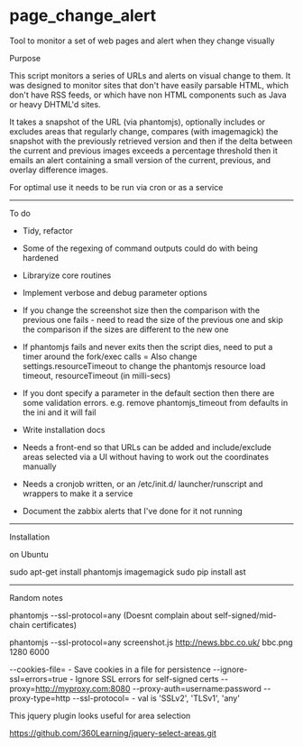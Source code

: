# page_change_alert
Tool to monitor a set of web pages and alert when they change visually



Purpose

This script monitors a series of URLs and alerts on visual change to them. It was designed to monitor sites that don't have easily parsable HTML, which don't have RSS feeds, or which have non HTML components such as Java or heavy DHTML'd sites.

It takes a snapshot of the URL (via phantomjs), optionally includes or excludes areas that regularly change, compares (with imagemagick) the snapshot with the previously retrieved version and then if the delta between the current and previous images exceeds a percentage threshold then it emails an alert containing a small version of the current, previous, and overlay difference images.

For optimal use it needs to be run via cron or as a service

---------------------------------

To do

- Tidy, refactor

- Some of the regexing of command outputs could do with being hardened

- Libraryize core routines

- Implement verbose and debug parameter options

- If you change the screenshot size then the comparison with the previous one fails - need to read the size of the previous one and skip the comparison if the sizes are different to the new one

- If phantomjs fails and never exits then the script dies, need to put a timer around the fork/exec calls
  = Also change settings.resourceTimeout to change the phantomjs resource load timeout, resourceTimeout (in milli-secs) 

- If you dont specify a parameter in the default section then there are some validation errors. e.g. remove phantomjs_timeout from defaults in the ini and it will fail

- Write installation docs

- Needs a front-end so that URLs can be added and include/exclude areas selected via a UI without having to work out the coordinates manually

- Needs a cronjob written, or an /etc/init.d/ launcher/runscript and wrappers to make it a service

- Document the zabbix alerts that I've done for it not running

------

Installation

on Ubuntu

sudo apt-get install phantomjs imagemagick
sudo pip install ast

-------

Random notes

phantomjs --ssl-protocol=any
 (Doesnt complain about self-signed/mid-chain certificates)

phantomjs --ssl-protocol=any screenshot.js http://news.bbc.co.uk/ bbc.png 1280 6000

--cookies-file=<file> - Save cookies in a file for persistence
--ignore-ssl=errors=true - Ignore SSL errors for self-signed certs
--proxy=http://myproxy.com:8080
--proxy-auth=username:password
--proxy-type=http
--ssl-protocol=<val> - val is 'SSLv2', 'TLSv1', 'any'

This jquery plugin looks useful for area selection

https://github.com/360Learning/jquery-select-areas.git
